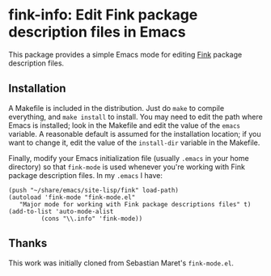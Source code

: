 fink-info: Edit Fink package description files in Emacs
==========

This package provides a simple Emacs mode for editing [Fink](http://www.finkproject.org) package
description files.

Installation
----------

A Makefile is included in the distribution.  Just do `make` to compile
everything, and `make install` to install.  You may need to edit the
path where Emacs is installed; look in the Makefile and edit the value
of the `emacs` variable.  A reasonable default is assumed for the
installation location; if you want to change it, edit the value of the
`install-dir` variable in the Makefile.

Finally, modify your Emacs initialization file (usually `.emacs` in
your home directory) so that `fink-mode` is used whenever you're
working with Fink package description files.  In my `.emacs` I have:

    (push "~/share/emacs/site-lisp/fink" load-path)
    (autoload 'fink-mode "fink-mode.el"
       "Major mode for working with Fink package descriptions files" t)
    (add-to-list 'auto-mode-alist
    	     (cons "\\.info" 'fink-mode))


Thanks
----------

This work was initially cloned from Sebastian Maret's `fink-mode.el`.
